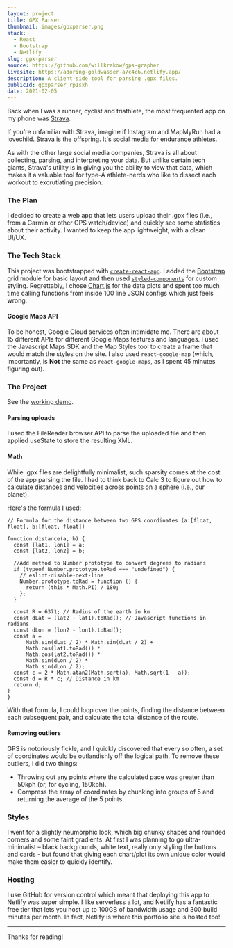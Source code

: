 ```yaml
---
layout: project
title: GPX Parser
thumbnail: images/gpxparser.png
stack:
  - React
  - Bootstrap
  - Netlify
slug: gpx-parser
source: https://github.com/willkrakow/gps-grapher
livesite: https://adoring-goldwasser-a7c4c6.netlify.app/
description: A client-side tool for parsing .gpx files.
publicId: gpxparser_rp1sxh
date: 2021-02-05
---
```

Back when I was a runner, cyclist and triathlete, the most frequented app on my phone was [Strava](https://strava.com/).

If you're unfamiliar with Strava, imagine if Instagram and MapMyRun had a lovechild. Strava is the offspring. It's social media for endurance athletes.

As with the other large social media companies, Strava is all about collecting, parsing, and interpreting your data. But unlike certain tech giants, Strava's utility is in giving you the ability to view that data, which makes it a valuable tool for type-A athlete-nerds who like to dissect each workout to excrutiating precision.

### The Plan
I decided to create a web app that lets users upload their .gpx files (i.e., from a Garmin or other GPS watch/device) and quickly see some statistics about their activity. I wanted to keep the app lightweight, with a clean UI/UX.

### The Tech Stack
This project was bootstrapped with [`create-react-app`](https://create-react-app.dev/). I added the [Bootstrap](https://getbootstrap.com/) grid module for basic layout and then used [`styled-components`](https://styled-components.com/) for custom styling. Regrettably, I chose [Chart.js](https://chartjs.org/) for the data plots and spent too much time calling functions from inside 100 line JSON configs which just feels wrong.

#### Google Maps API
To be honest, Google Cloud services often intimidate me. There are about 15 different APIs for different Google Maps features and languages. I used the Javascript Maps SDK and the Map Styles tool to create a frame that would match the styles on the site. I also used `react-google-map` (which, importantly, is **Not** the same as `react-google-maps`, as I spent 45 minutes figuring out).

### The Project
See the [working demo](https://adoring-goldwasser-a7c4c6.netlify.app/).

#### Parsing uploads
I used the FileReader browser API to parse the uploaded file and then applied useState to store the resulting XML.

#### Math
While .gpx files are delightfully minimalist, such sparsity comes at the cost of the app parsing the file. I had to think back to Calc 3 to figure out how to calculate distances and velocities across points on a sphere (i.e., our planet).

Here's the formula I used:

```
// Formula for the distance between two GPS coordinates (a:[float, float], b:[float, float])

function distance(a, b) {
  const [lat1, lon1] = a;
  const [lat2, lon2] = b;
 
  //Add method to Number prototype to convert degrees to radians
  if (typeof Number.prototype.toRad === "undefined") {
    // eslint-disable-next-line
    Number.prototype.toRad = function () {
      return (this * Math.PI) / 180;
    };
  }

  const R = 6371; // Radius of the earth in km
  const dLat = (lat2 - lat1).toRad(); // Javascript functions in radians
  const dLon = (lon2 - lon1).toRad();
  const a =
      Math.sin(dLat / 2) * Math.sin(dLat / 2) +
      Math.cos(lat1.toRad()) *
      Math.cos(lat2.toRad()) *
      Math.sin(dLon / 2) *
      Math.sin(dLon / 2);
  const c = 2 * Math.atan2(Math.sqrt(a), Math.sqrt(1 - a));
  const d = R * c; // Distance in km
  return d;
}
}
```

With that formula, I could loop over the points, finding the distance between each subsequent pair, and calculate the total distance of the route.

#### Removing outliers
GPS is notoriously fickle, and I quickly discovered that every so often, a set of coordinates would be outlandishly off the logical path. To remove these outliers, I did two things:

- Throwing out any points where the calculated pace was greater than 50kph (or, for cycling, 150kph).
- Compress the array of coordinates by chunking into groups of 5 and returning the average of the 5 points.

### Styles
I went for a slightly neumorphic look, which big chunky shapes and rounded corners and some faint gradients. At first I was planning to go ultra-minimalist – black backgrounds, white text, really only styling the buttons and cards - but found that giving each chart/plot its own unique color would make them easier to quickly identify.

### Hosting
I use GitHub for version control which meant that deploying this app to Netlify was super simple. I like serverless a lot, and Netlify has a fantastic free tier that lets you host up to 100GB of bandwidth usage and 300 build minutes per month. In fact, Netlify is where this portfolio site is hosted too!

***

Thanks for reading! 

